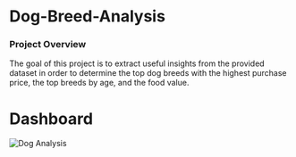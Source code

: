 # Dog-Breed-Analysis

### Project Overview
The goal of this project is to extract useful insights from the provided dataset in order to determine the top dog breeds with the highest purchase price, the top breeds by age, and the food value.

 # Dashboard
 ![Dog Analysis](https://github.com/shivpowerbi/Dog-Breed-Analysis/assets/171033006/13c3ab63-aab5-4fe4-be41-aebe4f87be73)
